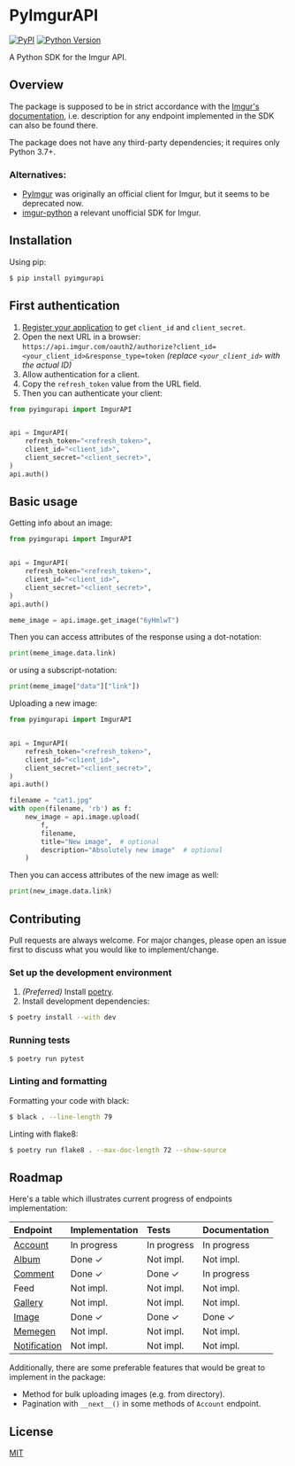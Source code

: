 # PyImgurAPI

[![PyPI](https://img.shields.io/pypi/v/pyimgurapi.svg)](https://pypi.org/project/pyimgurapi/)
[![Python Version](https://img.shields.io/pypi/pyversions/pyimgurapi.svg)](https://pypi.org/project/pyimgurapi/)

A Python SDK for the Imgur API.

## Overview
The package is supposed to be in strict accordance with the [Imgur's documentation](https://apidocs.imgur.com/), i.e. description for any endpoint implemented in the SDK can also be found there.

The package does not have any third-party dependencies; it requires only Python 3.7+.

### Alternatives:
* [PyImgur](https://github.com/Damgaard/PyImgur) was originally an official client for Imgur, but it seems to be deprecated now.
* [imgur-python](https://github.com/faustocarrera/imgur-python) a relevant unofficial SDK for Imgur.

## Installation

Using pip:

```bash
$ pip install pyimgurapi
```

## First authentication

1. [Register your application](https://api.imgur.com/oauth2/addclient) to get `client_id` and `client_secret`.
2. Open the next URL in a browser:
`https://api.imgur.com/oauth2/authorize?client_id=<your_client_id>&response_type=token`
_(replace `<your_client_id>` with the actual ID)_
3. Allow authentication for a client.
4. Copy the `refresh_token` value from the URL field.
5. Then you can authenticate your client:
```python
from pyimgurapi import ImgurAPI


api = ImgurAPI(
    refresh_token="<refresh_token>",
    client_id="<client_id>",
    client_secret="<client_secret>",
)
api.auth()
```
## Basic usage
Getting info about an image:
```python
from pyimgurapi import ImgurAPI


api = ImgurAPI(
    refresh_token="<refresh_token>",
    client_id="<client_id>",
    client_secret="<client_secret>",
)
api.auth()

meme_image = api.image.get_image("6yHmlwT")
```
Then you can access attributes of the response using a dot-notation:
```python
print(meme_image.data.link)
```
or using a subscript-notation:
```python
print(meme_image["data"]["link"])
```
Uploading a new image:
```python
from pyimgurapi import ImgurAPI


api = ImgurAPI(
    refresh_token="<refresh_token>",
    client_id="<client_id>",
    client_secret="<client_secret>",
)
api.auth()

filename = "cat1.jpg"
with open(filename, 'rb') as f:
    new_image = api.image.upload(
        f,
        filename,
        title="New image",  # optional
        description="Absolutely new image"  # optional
    )
```
Then you can access attributes of the new image as well:
```python
print(new_image.data.link)
```

## Contributing

Pull requests are always welcome. For major changes, please open an issue first
to discuss what you would like to implement/change.

### Set up the development environment

1. _(Preferred)_ Install [poetry](https://python-poetry.org/docs/#installation).
2. Install development dependencies:
```bash
$ poetry install --with dev
```

### Running tests
```bash
$ poetry run pytest
```

### Linting and formatting

Formatting your code with black:
```bash
$ black . --line-length 79
```
Linting with flake8:
```bash
$ poetry run flake8 . --max-doc-length 72 --show-source
```

## Roadmap

Here's a table which illustrates current progress of endpoints implementation:

| Endpoint                                                                                           | Implementation | Tests       | Documentation |
|:---------------------------------------------------------------------------------------------------|:---------------|:------------|:--------------|
| [Account](https://api.imgur.com/endpoints/account)                                                 | In progress    | In progress | In progress   |
| [Album](https://api.imgur.com/endpoints/album)                                                     | Done ✓         | Not impl.   | Not impl.     |
| [Comment](https://api.imgur.com/endpoints/comment)                                                 | Done ✓         | Done ✓      | In progress   |
| Feed                                                                                               | Not impl.      | Not impl.   | Not impl.     |
| [Gallery](https://api.imgur.com/endpoints/gallery)                                                 | Not impl.      | Not impl.   | Not impl.     |
| [Image](https://api.imgur.com/endpoints/image)                                                     | Done ✓         | Done ✓      | Done ✓        |
| [Memegen](https://api.imgur.com/endpoints/memegen)                                                 | Not impl.      | Not impl.   | Not impl.     |
| [Notification](https://api.imgur.com/endpoints/notification)                                       | Not impl.      | Not impl.   | Not impl.     |

Additionally, there are some preferable features that would be great to implement in the package:
* Method for bulk uploading images (e.g. from directory).
* Pagination with `__next__()` in some methods of `Account` endpoint.

## License

[MIT](https://choosealicense.com/licenses/mit/)
